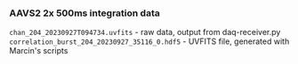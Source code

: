 ### AAVS2 2x 500ms integration data

`chan_204_20230927T094734.uvfits` - raw data, output from daq-receiver.py			
`correlation_burst_204_20230927_35116_0.hdf5` - UVFITS file, generated with Marcin's scripts
